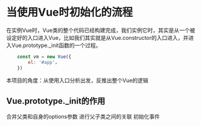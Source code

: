 # 当使用Vue时初始化的流程

在实例Vue时，Vue类的整个代码已经构建完成，我们实例它时，其实是从一个被设定好的入口进入Vue，比如我们其实就是从Vue.constructor的入口进入，并进入Vue.prototype._init函数的一个过程。


``` javascript
    const vm = new Vue({
        el: '#app'，
    })
```

本项目的角度：从使用入口分析出发，反推出整个Vue的逻辑

## Vue.prototype._init的作用

合并父类和自身的options参数
进行父子类之间的关联
初始化事件
